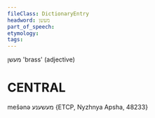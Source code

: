 ```yaml
---
fileClass: DictionaryEntry
headword: מעשן
part_of_speech: 
etymology: 
tags: 
---
```

מעשן
'brass' (adjective)

CENTRAL
========

mešənə מעשענע {ETCP, Nyzhnya Apsha, 48233}